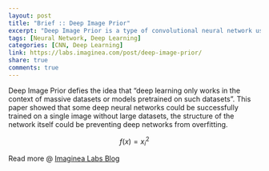 ```yaml
---
layout: post
title: "Brief :: Deep Image Prior"
excerpt: "Deep Image Prior is a type of convolutional neural network used to enhance a given image with no prior training data other than the image itself."
tags: [Neural Network, Deep Learning]
categories: [CNN, Deep Learning]
link: https://labs.imaginea.com/post/deep-image-prior/
share: true
comments: true
---
```


Deep Image Prior defies the idea that “deep learning only works in the context of massive datasets or models pretrained on such datasets”. 
This paper showed that some deep neural networks could be successfully trained on a single image without large datasets, the structure of the network itself could be preventing deep networks from overfitting.

$$ f(x) = x_i ^ 2 $$


Read more @ [Imaginea Labs Blog](https://labs.imaginea.com/post/deep-image-prior/)
